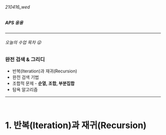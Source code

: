 ###### 210416_wed

##### APS 응용

<hr>


###### 오늘의 수업 목차 :stuck_out_tongue_winking_eye:

### 완전 검색 & 그리디

- 반복(Iteration)과 재귀(Recursion)
- 완전 검색 기법
- 조합적 문제 - **순열, 조합, 부분집합**
- 탐욕 알고리즘

<hr>

<br>

# 1. 반복(Iteration)과 재귀(Recursion)